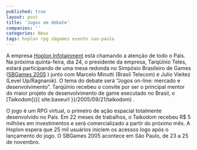 ```yaml
---
published: true
layout: post
title: 'Jogos em debate'
companies: ''
categories: News
tags: hoplon rpg sbgames evento sao-paulo
---
```

A empresa <a href="http://www.hoplon.com/">Hoplon Infotainment</a>
 está chamando a atenção de todo o País. Na próxima quinta-feira, dia 24, o presidente da empresa, Tarqüínio Teles, estará participando de uma mesa redonda no Simpósio Brasileiro de Games (<a href="http://sbgames.org/">SBGames 2005</a>
) junto com Marcelo Minutti (Brasil Telecom) e Julio Vieitez (Level Up/Ragnarok). O tema do debate será “Jogos on-line: mercado e desenvolvimento”. Tarqüínio recebeu o convite por ser o principal mentor do maior projeto de desenvolvimento de game executado no Brasil, o [Taikodom]({{ site.baseurl }}/2005/09/21/taikodom)
.

O jogo é um RPG virtual, o primeiro de ação espacial totalmente desenvolvido no País. Em 22 meses de trabalhos, o Taikodom recebeu R$ 5 milhões em investimentos e será comercializado a partir do próximo mês. A Hoplon espera que 25 mil usuários iniciem os acessos logo após o lançamento do jogo. O SBGames 2005 acontece em São Paulo, de 23 a 25 de novembro.
